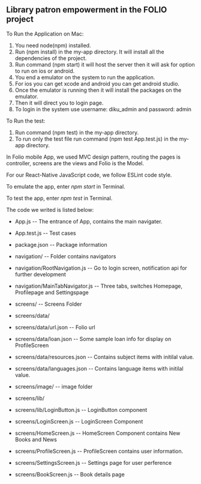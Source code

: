 ## Library patron empowerment in the FOLIO project

To Run the Application on Mac:
1. You need node(npm) installed.
2. Run (npm install) in the my-app directory. It will install all the dependencies of the project.
3. Run command (npm start) it will host the server then it will ask for option to run on ios or android. 
4. You end a emulator on the system to run the application.
5. For ios you can get xcode and android you can get android studio.
6. Once the emulator is running then it will install the packages on the emulator.
7. Then it will direct you to login page.
8. To login in the system use username: diku_admin and password: admin

To Run the test:
1. Run command (npm test) in the my-app directory.
2. To run only the test file run command (npm test App.test.js) in the my-app directory.

In Folio mobile App, we used MVC design pattern, routing the pages is controller, screens are the views and Folio is the Model. 

For our React-Native JavaScript code, we follow ESLint code style.

To emulate the app, enter *npm start* in Terminal.

To test the app, enter *npm test* in Terminal.

The code we writed is listed below:

* App.js  -- The entrance of App, contains the main navigater.
* App.test.js -- Test cases
* package.json -- Package information

* navigation/ -- Folder contains navigators
 * navigation/RootNavigation.js -- Go to login screen, notification api for further development
 * navigation/MainTabNavigator.js -- Three tabs, switches Homepage, Profilepage and Settingspage

* screens/ -- Screens Folder
 * screens/data/ 
  * screens/data/url.json -- Folio url
  * screens/data/loan.json -- Some sample loan info for display on ProfileScreen
  * screens/data/resources.json -- Contains subject items with initilal value.
  * screens/data/languages.json -- Contains language items with initilal value.

 * screens/image/ -- image folder

 * screens/lib/
  * screens/lib/LoginButton.js -- LoginButton component

 * screens/LoginScreen.js -- LoginScreen Component
 * screens/HomeScreen.js -- HomeScreen Component contains New Books and News
 * screens/ProfileScreen.js -- ProfileScreen contains user information. 
 * screens/SettingsScreen.js -- Settings page for user perference
 * screens/BookScreen.js -- Book details page

